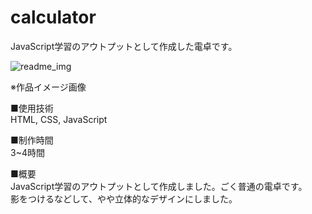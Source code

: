 # calculator
JavaScript学習のアウトプットとして作成した電卓です。

![readme_img](https://github.com/yamabukiruri/calculator/assets/112258108/2817e170-0fc0-4921-8056-d8c2920e6532)

※作品イメージ画像

■使用技術<br>
HTML, CSS, JavaScript

■制作時間<br>
3~4時間

■概要<br>
JavaScript学習のアウトプットとして作成しました。ごく普通の電卓です。<br>
影をつけるなどして、やや立体的なデザインにしました。

